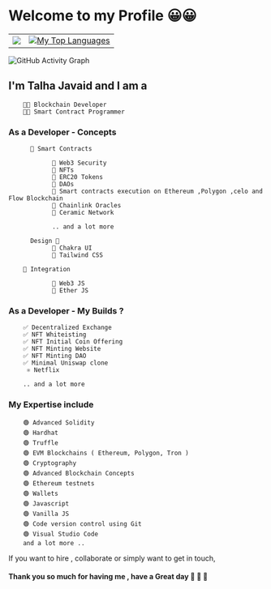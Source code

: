# Welcome to my Profile 😀😀

<table  align="center">
  <tr>
    <td align="left">
       <a href="http://www.github.com/Talha-Javaid"><img src="https://github-readme-streak-stats.herokuapp.com/?user=Talha-Javaid&background=0D1117&ring=00dede&fire=00ffff&currStreakNum=ffffff&currStreakLabel=00dede&sideNums=ffffff&sideLabels=ffffff&dates=ffffff&hide_border=true" /></a>
    </td>
    <td align="right">
      <a href="https://github.com/Talha-Javaid"><img alt="My Top Languages" src="https://github-readme-stats.vercel.app/api/top-langs/?username=umaresso&langs_count=10&count_private=true&layout=compact&theme=react&hide_border=true&bg_color=0D1117&exclude_repo=GameSellShop"/></a>
    </td>
  </tr>
</table>

![GitHub Activity Graph](https://activity-graph.herokuapp.com/graph?username=Talha-Javaid&theme=react-dark&bg_color=1a2431&color=f0f3f7&line=00ffff&point=FFFFFF&hide_border=true&width=200px)

##      I'm Talha Javaid and I am a
        
        👨‍💻 Blockchain Developer
        👨‍🏫 Smart Contract Programmer

### As a Developer -  Concepts
          
          📃 Smart Contracts
        
                💠 Web3 Security
                💠 NFTs
                💠 ERC20 Tokens
                💠 DAOs 
                💠 Smart contracts execution on Ethereum ,Polygon ,celo and Flow Blockchain
                💠 Chainlink Oracles
                💠 Ceramic Network

                .. and a lot more
                
          Design 🎨
                💠 Chakra UI
                💠 Tailwind CSS
                
        🚀 Integration
       
                💠 Web3 JS
                💠 Ether JS
      
### As a Developer - My Builds ?
        
        ✅ Decentralized Exchange
        ✅ NFT Whiteisting
        ✅ NFT Initial Coin Offering
        ✅ NFT Minting Website
        ✅ NFT Minting DAO
        ✅ Minimal Uniswap clone 
         ⚛ Netflix 
        
        .. and a lot more 


### My Expertise include

        🟢 Advanced Solidity
        🟢 Hardhat
        🟢 Truffle
        🟢 EVM Blockchains ( Ethereum, Polygon, Tron )
        🟢 Cryptography
        🟢 Advanced Blockchain Concepts 
        🟢 Ethereum testnets
        🟢 Wallets
        🟢 Javascript
        🟢 Vanilla JS
        🟢 Code version control using Git
        🟢 Visual Studio Code
        and a lot more .. 

If you want to hire , collaborate or simply want to get in touch,  

[LinkedInn]: https://www.linkedin.com/in/talhajavaidmalik/
[Twitter]: https://twitter.com/imtalhajavaid
[Github]: https://github.com/Talha-Javaid


#### Thank you so much for having me , have a Great day 🥳 🎊 🎉
